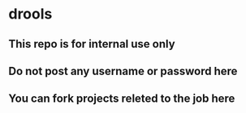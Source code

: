 # drools

## This repo is for internal use only
## Do not post any username or password here
## You can fork projects releted to the job here

